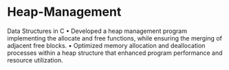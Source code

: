 # Heap-Management
Data Structures in C 
• Developed a heap management program implementing the allocate and free functions, while ensuring the merging of adjacent free blocks.
• Optimized memory allocation and deallocation processes within a heap structure that enhanced program performance and resource utilization.

